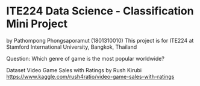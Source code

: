# ITE224 Data Science - Classification Mini Project
by Pathompong Phongsaporamut (1801310010)
This project is for ITE224 at Stamford International University, Bangkok, Thailand

Question:
  Which genre of game is the most popular worldwide?
 
Dataset 
  Video Game Sales with Ratings by Rush Kirubi
  https://www.kaggle.com/rush4ratio/video-game-sales-with-ratings
